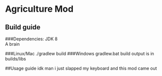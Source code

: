 # Agriculture Mod

## Build guide

###Dependencies:
 JDK 8  
 A brain
 
 ###Linux/Mac
    ./gradlew build
 ###Windows
    gradlew.bat build
 output is in builds/libs
 
 ##Usage guide
 idk man i just slapped my keyboard and this mod came out